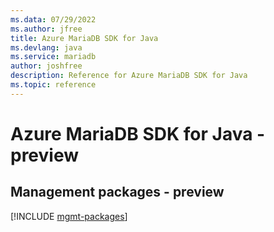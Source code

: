 ```yaml
---
ms.data: 07/29/2022
ms.author: jfree
title: Azure MariaDB SDK for Java
ms.devlang: java
ms.service: mariadb
author: joshfree
description: Reference for Azure MariaDB SDK for Java
ms.topic: reference
---
```

# Azure MariaDB SDK for Java - preview

## Management packages - preview
[!INCLUDE [mgmt-packages](mariadb-mgmt-index.md)]